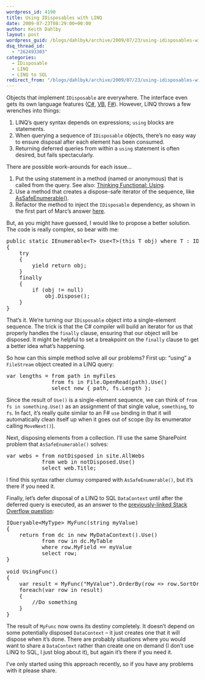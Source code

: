```yaml
---
wordpress_id: 4190
title: Using IDisposables with LINQ
date: 2009-07-23T08:29:00+00:00
author: Keith Dahlby
layout: post
wordpress_guid: /blogs/dahlbyk/archive/2009/07/23/using-idisposables-with-linq.aspx
dsq_thread_id:
  - "262493303"
categories:
  - IDisposable
  - LINQ
  - LINQ to SQL
redirect_from: "/blogs/dahlbyk/archive/2009/07/23/using-idisposables-with-linq.aspx/"
---
```

Objects that implement `IDisposable` are everywhere. The interface even gets its own language features ([C#](http://msdn.microsoft.com/en-us/library/yh598w02.aspx "using Statement (C# Reference)"), [VB](http://msdn.microsoft.com/en-us/library/htd05whh.aspx "Using Statement (Visual Basic)"), [F#](http://msdn.microsoft.com/en-us/library/dd233240(VS.100).aspx "Resource Management (F#)")). However, LINQ throws a few wrenches into things: 

  1. LINQ&#8217;s query syntax depends on expressions; `using` blocks are statements.
  2. When querying a sequence of `IDisposable` objects, there&#8217;s no easy way to ensure disposal after each element has been consumed.
  3. Returning deferred queries from within a `using` statement is often desired, but fails spectacularly.

There are possible work-arounds for each issue&#8230; 

  1. Put the using statement in a method (named or anonymous) that is called from the query. See also: [Thinking Functional: Using](http://solutionizing.net/2009/02/20/thinking-functional-using/).
  2. Use a method that creates a dispose-safe iterator of the sequence, like [AsSafeEnumerable()](http://solutionizing.net/2009/01/05/linq-for-spwebcollection-revisited-assafeenumerable/ "LINQ for SPWebCollection Revisited: AsSafeEnumerable").
  3. Refactor the method to inject the `IDisposable` dependency, as shown in the first part of Marc&#8217;s answer [here](http://stackoverflow.com/questions/456691/how-does-linq-defer-execution-when-in-a-using-statement/456698#456698 "How does LINQ defer execution when in a using statement").

But, as you might have guessed, I would like to propose a better solution. The code is really complex, so bear with me: 

<pre>public static IEnumerable&lt;T&gt; Use&lt;T&gt;(this T obj) where T : IDisposable
{
    try
    {
        yield return obj;
    }
    finally
    {
        if (obj != null)
            obj.Dispose();
    }
}</pre>

That&#8217;s it. We&#8217;re turning our `IDisposable` object into a single-element sequence. The trick is that the C# compiler will build an iterator for us that properly handles the `finally` clause, ensuring that our object will be disposed. It might be helpful to set a breakpoint on the `finally` clause to get a better idea what&#8217;s happening.

So how can this simple method solve all our problems? First up: &#8220;using&#8221; a `FileStream` object created in a LINQ query: 

<pre>var lengths = from path in myFiles
              from fs in File.OpenRead(path).Use()
              select new { path, fs.Length };</pre>

Since the result of `Use()` is a single-element sequence, we can think of `from fs in something.Use()` as an assignment of that single value, `something`, to `fs`. In fact, it&#8217;s really quite similar to an F# `use` binding in that it will automatically clean itself up when it goes out of scope (by its enumerator calling `MoveNext()`).

Next, disposing elements from a collection. I&#8217;ll use the same SharePoint problem that `AsSafeEnumerable()` solves: 

<pre>var webs = from notDisposed in site.AllWebs
           from web in notDisposed.Use()
           select web.Title;</pre>

I find this syntax rather clumsy compared with `AsSafeEnumerable()`, but it&#8217;s there if you need it.

Finally, let&#8217;s defer disposal of a LINQ to SQL `DataContext` until after the deferred query is executed, as an answer to the [previously-linked Stack Overflow question](http://stackoverflow.com/questions/456691/how-does-linq-defer-execution-when-in-a-using-statement "How does LINQ defer execution when in a using statement"): 

<pre>IQueryable&lt;MyType&gt; MyFunc(string myValue)
{
    return from dc in new MyDataContext().Use()
           from row in dc.MyTable
           where row.MyField == myValue
           select row;
}

void UsingFunc()
{
    var result = MyFunc("MyValue").OrderBy(row =&gt; row.SortOrder);
    foreach(var row in result)
    {
        //Do something
    }
}</pre>

The result of `MyFunc` now owns its destiny completely. It doesn&#8217;t depend on some potentially disposed `DataContext` &#8211; it just creates one that it will dispose when it&#8217;s done. There are probably situations where you would want to share a `DataContext` rather than create one on demand (I don&#8217;t use LINQ to SQL, I just blog about it), but again it&#8217;s there if you need it.

I&#8217;ve only started using this approach recently, so if you have any problems with it please share.